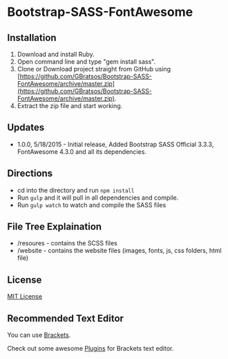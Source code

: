 # Bootstrap-SASS-FontAwesome #

## Installation ##
1. Download and install Ruby.
2. Open command line and type "gem install sass".
2. Clone or Download project straight from GitHub using [https://github.com/GBratsos/Bootstrap-SASS-FontAwesome/archive/master.zip](https://github.com/GBratsos/Bootstrap-SASS-FontAwesome/archive/master.zip).
3. Extract the zip file and start working.

## Updates ##
* 1.0.0, 5/18/2015 - Initial release, Added Bootstrap SASS Official 3.3.3, FontAwesome 4.3.0 and all its dependencies.

## Directions ##
* cd into the directory and run `npm install`
* Run `gulp` and it will pull in all dependencies and compile.
* Run `gulp watch` to watch and compile the SASS files

## File Tree Explaination ##
* /resoures - contains the SCSS files
* /website - contains the website files (images, fonts, js, css folders, html file)

## License ##
[MIT License](LICENSE)

## Recommended Text Editor ##

You can use [Brackets](http://brackets.io/).

Check out some awesome [Plugins](https://github.com/GBratsos/brackets-zurb-foundation) for Brackets text editor.
